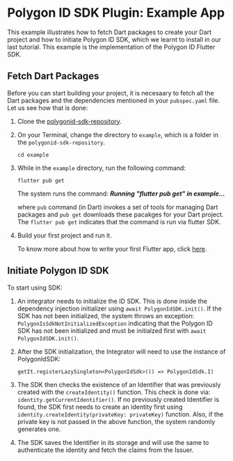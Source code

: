# Polygon ID SDK Plugin: Example App
 
This example illustrates how to fetch Dart packages to create your Dart project and how to initiate Polygon ID SDK, which we learnt to install in our last tutorial. This example is the implementation of the Polygon ID Flutter SDK.
 
## Fetch Dart Packages

Before you can start building your project, it is necesaary to fetch all the Dart packages and the dependencies mentioned in your `pubspec.yaml` file. Let us see how that is done:
 
1. Clone the [polygonid-sdk-repository](https://github.com/iden3/polygonid-flutter-sdk.git).
 
2. On your Terminal, change the directory to `example`, which is a folder in the `polygonid-sdk-repository`.

   ```
   cd example
   ```
 
3. While in the `example` directory, run the following command:
 
   ```
   flutter pub get
   ```
   The system runs the command:
***Running "flutter pub get" in example...***

   where `pub` command (in Dart) invokes a set of tools for managing Dart packages and `pub get` downloads these pacakges for your Dart project. The `flutter pub get` indicates that the command is run via flutter SDK.

4. Build your first project and run it. 

   To know more about how to write your first Flutter app, click [here](https://docs.flutter.dev/get-started/codelab).
 
## Initiate Polygon ID SDK
 
To start using SDK:
 
1. An integrator needs to initialize the  ID SDK. This is done inside the dependency injection initializer using `await PolygonIdSDK.init()`. If the SDK has not been initialized, the system throws an exception: `PolygonIsSdkNotInitializedException` indicating that the Polygon ID SDK has not been initialized and must be initialzed first with `await PolygonIdSDK.init()`.
 
2. After the SDK initialization, the Integrator  will need to use the instance of PolygonIdSDK:
 
   ```
   getIt.registerLazySingleton<PolygonIdSdk>(() => PolygonIdSdk.I)
   ```
 
3. The SDK then checks the existence of an Identifier that was previously created with the `createIdentity()` function. This check is done via: `identity.getCurrentIdentifier()`.
If no previously created Identifier is found, the SDK first needs to create an identity first using `identity.createIdentity(privateKey: privateKey)` function. Also, if the private key is not passed in the above function, the system randomly generates one.
 
4. The SDK saves the Identifier in its storage and will use the same to authenticate the identity and fetch the claims from the Issuer.
